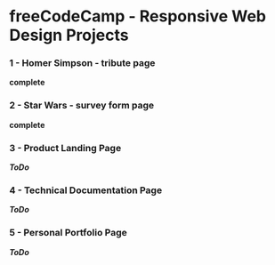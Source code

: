 # freeCodeCamp - Responsive Web Design Projects

### 1 - Homer Simpson - tribute page

**complete**

### 2 - Star Wars - survey form page

**complete**

### 3 - Product Landing Page

***ToDo***

### 4 - Technical Documentation Page

***ToDo***

### 5 - Personal Portfolio Page

***ToDo***
